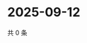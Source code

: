 # 2025-09-12

共 0 条

<!-- BEGIN ZHIHUQUESTIONS -->
<!-- 最后更新时间 Fri Sep 12 2025 06:10:31 GMT+0800 (China Standard Time) -->

<!-- END ZHIHUQUESTIONS -->
